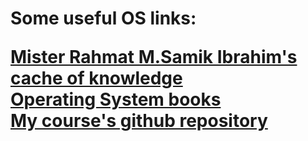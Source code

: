 <html>
<body>
<h1>Some useful OS links:


<a href="https://os.vlsm.org/">Mister Rahmat M.Samik Ibrahim's cache of knowledge<br> </a>
<a href="https://www.os-book.com/OS10/slide-dir/">Operating System books<br></a>
<a href="https://github.com/UI-FASILKOM-OS/SistemOperasi">My course's github repository</a>



